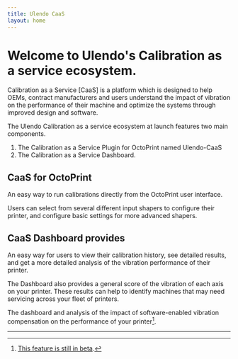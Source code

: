 ```yaml
---
title: Ulendo CaaS
layout: home
---
```


# Welcome to Ulendo's Calibration as a service ecosystem. 

Calibration as a Service [CaaS] is a platform which is designed to help OEMs, contract manufacturers and users understand the impact of vibration on the performance of their machine and optimize the systems through improved design and software.

The Ulendo Calibration as a service ecosystem at launch features two main components. 

1. The Calibration as a Service Plugin for OctoPrint named Ulendo-CaaS
2. The Calibration as a Service Dashboard.

## CaaS for OctoPrint
An easy way to run calibrations directly from the OctoPrint user interface. 

Users can select from several different input shapers to configure their printer, and configure basic settings for more advanced shapers. 

## CaaS Dashboard provides
An easy way for users to view their calibration history, see detailed results, and get a more detailed analysis of the vibration performance of their printer. 

The Dashboard also provides a general score of the vibration of each axis on your printer. These results can help to identify machines that may need servicing across your fleet of printers. 

The dashboard and analysis of the impact of software-enabled vibration compensation on the performance of your printer[^1]. 

----

[^1]: [This feature is still in beta](https://docs.github.com/en/pages/setting-up-a-github-pages-site-with-jekyll/creating-a-github-pages-site-with-jekyll#creating-your-site).

[Just the Docs]: https://just-the-docs.github.io/just-the-docs/
[GitHub Pages / Actions workflow]: https://github.blog/changelog/2022-07-27-github-pages-custom-github-actions-workflows-beta/
[use this template]: https://github.com/just-the-docs/just-the-docs-template/generate
